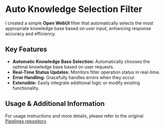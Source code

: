 # Auto Knowledge Selection Filter

I created a simple **Open WebUI** filter that automatically selects the most appropriate knowledge base based on user input, enhancing response accuracy and efficiency.

## Key Features

- **Automatic Knowledge Base Selection:** Automatically chooses the optimal knowledge base based on user requests.
- **Real-Time Status Updates:** Monitors filter operation status in real-time.
- **Error Handling:** Gracefully handles errors when they occur.
- **Extensible:** Easily integrate additional logic or modify existing functionality.

## Usage & Additional Information

For usage instructions and more details, please refer to the original [Pipelines repository](https://github.com/open-webui/pipelines).

